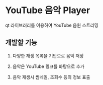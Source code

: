 # YouTube 음악 Player

qt 라이브러리를 이용하여 YouTube 음원 스트리밍 

## 개발할 기능 

1. 다양한 재생 목록을 기반으로 음악 저장

2. 음악은 YouTube 링크를 바탕으로 추가

3. 음악 재생시 썸네일, 조회수 등의 정보 표출